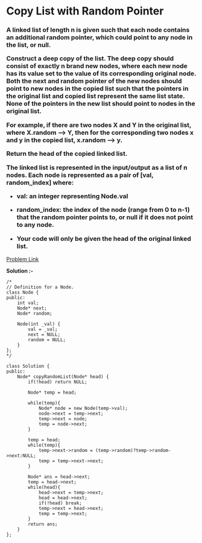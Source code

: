 # Copy List with Random Pointer

<h3>
A linked list of length n is given such that each node contains an additional random pointer, which could point to any node in the list, or null.

Construct a deep copy of the list. The deep copy should consist of exactly n brand new nodes, where each new node has its value set to the value of its corresponding original node. Both the next and random pointer of the new nodes should point to new nodes in the copied list such that the pointers in the original list and copied list represent the same list state. None of the pointers in the new list should point to nodes in the original list.

For example, if there are two nodes X and Y in the original list, where X.random --> Y, then for the corresponding two nodes x and y in the copied list, x.random --> y.

Return the head of the copied linked list.

The linked list is represented in the input/output as a list of n nodes. Each node is represented as a pair of [val, random_index] where:

  * val: an integer representing Node.val
    
  * random_index: the index of the node (range from 0 to n-1) that the random pointer points to, or null if it does not point to any node.
    
  * Your code will only be given the head of the original linked list.
    
</h3>

[Problem Link](https://leetcode.com/problems/copy-list-with-random-pointer/description/?envType=daily-question&envId=2023-09-05)

**Solution :-**

```
/*
// Definition for a Node.
class Node {
public:
    int val;
    Node* next;
    Node* random;
    
    Node(int _val) {
        val = _val;
        next = NULL;
        random = NULL;
    }
};
*/

class Solution {
public:
    Node* copyRandomList(Node* head) {
        if(!head) return NULL;
        
        Node* temp = head;
        
        while(temp){
            Node* node = new Node(temp->val);
            node->next = temp->next;
            temp->next = node;
            temp = node->next;
        }
        
        temp = head;
        while(temp){
            temp->next->random = (temp->random)?temp->random->next:NULL;
            temp = temp->next->next;
        }
        
        Node* ans = head->next;
        temp = head->next;
        while(head){
            head->next = temp->next;
            head = head->next;
            if(!head) break;
            temp->next = head->next;
            temp = temp->next;
        }
        return ans;
    }
};
```
